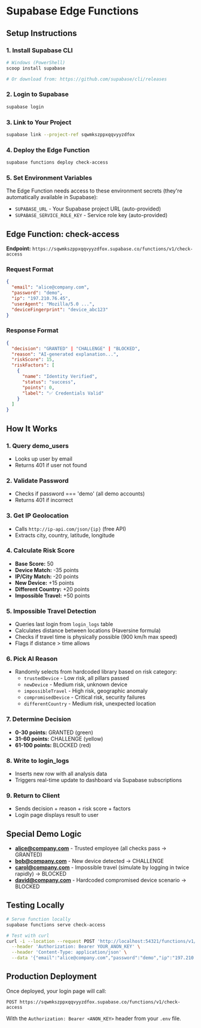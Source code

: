 # Supabase Edge Functions

## Setup Instructions

### 1. Install Supabase CLI

```bash
# Windows (PowerShell)
scoop install supabase

# Or download from: https://github.com/supabase/cli/releases
```

### 2. Login to Supabase

```bash
supabase login
```

### 3. Link to Your Project

```bash
supabase link --project-ref sqwmkszppxqqvyyzdfox
```

### 4. Deploy the Edge Function

```bash
supabase functions deploy check-access
```

### 5. Set Environment Variables

The Edge Function needs access to these environment secrets (they're automatically available in Supabase):

- `SUPABASE_URL` - Your Supabase project URL (auto-provided)
- `SUPABASE_SERVICE_ROLE_KEY` - Service role key (auto-provided)

## Edge Function: check-access

**Endpoint:** `https://sqwmkszppxqqvyyzdfox.supabase.co/functions/v1/check-access`

### Request Format

```json
{
  "email": "alice@company.com",
  "password": "demo",
  "ip": "197.210.76.45",
  "userAgent": "Mozilla/5.0 ...",
  "deviceFingerprint": "device_abc123"
}
```

### Response Format

```json
{
  "decision": "GRANTED" | "CHALLENGE" | "BLOCKED",
  "reason": "AI-generated explanation...",
  "riskScore": 15,
  "riskFactors": [
    {
      "name": "Identity Verified",
      "status": "success",
      "points": 0,
      "label": "✅ Credentials Valid"
    }
  ]
}
```

## How It Works

### 1. **Query demo_users**
   - Looks up user by email
   - Returns 401 if user not found

### 2. **Validate Password**
   - Checks if password === 'demo' (all demo accounts)
   - Returns 401 if incorrect

### 3. **Get IP Geolocation**
   - Calls `http://ip-api.com/json/{ip}` (free API)
   - Extracts city, country, latitude, longitude

### 4. **Calculate Risk Score**
   - **Base Score:** 50
   - **Device Match:** -35 points
   - **IP/City Match:** -20 points
   - **New Device:** +15 points
   - **Different Country:** +20 points
   - **Impossible Travel:** +50 points

### 5. **Impossible Travel Detection**
   - Queries last login from `login_logs` table
   - Calculates distance between locations (Haversine formula)
   - Checks if travel time is physically possible (900 km/h max speed)
   - Flags if distance > time allows

### 6. **Pick AI Reason**
   - Randomly selects from hardcoded library based on risk category:
     - `trustedDevice` - Low risk, all pillars passed
     - `newDevice` - Medium risk, unknown device
     - `impossibleTravel` - High risk, geographic anomaly
     - `compromisedDevice` - Critical risk, security failures
     - `differentCountry` - Medium risk, unexpected location

### 7. **Determine Decision**
   - **0-30 points:** GRANTED (green)
   - **31-60 points:** CHALLENGE (yellow)
   - **61-100 points:** BLOCKED (red)

### 8. **Write to login_logs**
   - Inserts new row with all analysis data
   - Triggers real-time update to dashboard via Supabase subscriptions

### 9. **Return to Client**
   - Sends decision + reason + risk score + factors
   - Login page displays result to user

## Special Demo Logic

- **alice@company.com** - Trusted employee (all checks pass → GRANTED)
- **bob@company.com** - New device detected → CHALLENGE
- **carol@company.com** - Impossible travel (simulate by logging in twice rapidly) → BLOCKED
- **david@company.com** - Hardcoded compromised device scenario → BLOCKED

## Testing Locally

```bash
# Serve function locally
supabase functions serve check-access

# Test with curl
curl -i --location --request POST 'http://localhost:54321/functions/v1/check-access' \
  --header 'Authorization: Bearer YOUR_ANON_KEY' \
  --header 'Content-Type: application/json' \
  --data '{"email":"alice@company.com","password":"demo","ip":"197.210.76.45","userAgent":"Mozilla/5.0","deviceFingerprint":"trusted_fingerprint_alice"}'
```

## Production Deployment

Once deployed, your login page will call:
```
POST https://sqwmkszppxqqvyyzdfox.supabase.co/functions/v1/check-access
```

With the `Authorization: Bearer <ANON_KEY>` header from your `.env` file.
